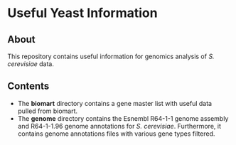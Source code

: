 # Useful Yeast Information

## About

This repository contains useful information for genomics analysis of *S. cerevisiae* data.

## Contents

- The **biomart** directory contains a gene master list with useful data pulled from biomart.
- The **genome** directory contains the Esnembl R64-1-1 genome assembly and R64-1-1.96 genome annotations for *S. cerevisiae*.
Furthermore, it contains genome annotations files with various gene types filtered.
